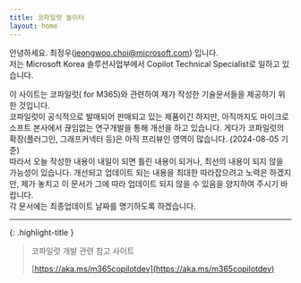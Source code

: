 ```yaml
---
title: 코파일럿 놀이터
layout: home
---
```


안녕하세요. 최정우(jeongwoo.choi@microsoft.com) 입니다.<br/>
저는 Microsoft Korea 솔루션사업부에서 Copilot Technical Specialist로 일하고 있습니다.

이 사이트는 코파일럿( for M365)와 관련하여 제가 작성한 기술문서들을 제공하기 위한 것입니다.<br/>
코파일럿이 공식적으로 발매되어 판매되고 있는 제품이긴 하지만, 아직까지도 마이크로소프트 본사에서 끊임없는 연구개발을 통해 개선을 하고 있습니다. 게다가 코파일럿의 확장(플러그인, 그래프커넥터 등)은 아직 프리뷰인 영역이 많습니다. (2024-08-05 기준) <br/>
따라서 오늘 작성한 내용이 내일이 되면 틀린 내용이 되거나, 최선의 내용이 되지 않을 가능성이 있습니다. 개선되고 업데이트 되는 내용을 최대한 따라잡으려고 노력은 하겠지만, 제가 놓치고 이 문서가 그에 따라 업데이트 되지 않을 수 있음을 양지하여 주시기 바랍니다.<br/>
각 문서에는 최종업데이트 날짜를 명기하도록 하겠습니다.

---

{: .highlight-title }
> 코파일럿 개발 관련 참고 사이트
>
> [https://aka.ms/m365copilotdev](https://aka.ms/m365copilotdev)


